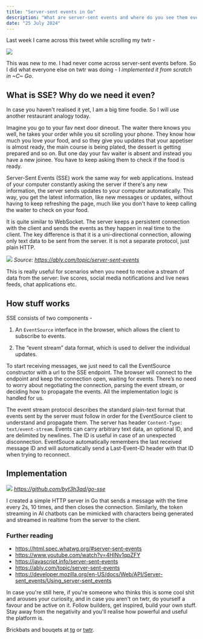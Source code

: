 ```yaml
---
title: "Server-sent events in Go"
description: "What are server-sent events and where do you see them everyday?"
date: "25 July 2024"
---
```


Last week I came across this tweet while scrolling my twtr -

<a href="https://x.com/not_salgaonkar/status/1812753305174462641" target="_blank">![](https://i.imgur.com/SqluSKp.png)</a>

This was new to me. I had never come across server-sent events before. So I did what everyone else on twtr was doing - I _implemented it from scratch in ~C~ Go_.

## What is SSE? Why do we need it even?

In case you haven't realised it yet, I am a big time foodie. So I will use another restaurant analogy today. 

Imagine you go to your fav next door dineout. The waiter there knows you well, he takes your order while you sit scrolling your phone. They know how much you love your food, and so they give you updates that your appetiser is almost ready, the main course is being plated, the dessert is getting prepared and so on. But one day your fav waiter is absent and instead you have a new joinee. You have to keep asking them to check if the food is ready.  

Server-Sent Events (SSE) work the same way for web applications. Instead of your computer constantly asking the server if there's any new information, the server sends updates to your computer automatically. This way, you get the latest information, like new messages or updates, without having to keep refreshing the page, much like you don't have to keep calling the waiter to check on your food.

It is quite similar to WebSocket. The server keeps a persistent connection with the client and sends the events as they happen in real time to the client. The key difference is that it is a uni-directional connection, allowing only text data to be sent from the server. It is not a separate protocol, just plain HTTP.

![](https://i.imgur.com/YAZHPkf.png)
*Source: https://ably.com/topic/server-sent-events*

This is really useful for scenarios when you need to receive a stream of data from the server: live scores, social media notifications and live news feeds, chat applications etc.

## How stuff works

SSE consists of two components -

1. An `EventSource` interface in the browser, which allows the client to subscribe to events.

2. The “event stream” data format, which is used to deliver the individual updates.

To start receiving messages, we just need to call the EventSource constructor with a url to the SSE endpoint. The browser will connect to the endpoint and keep the connection open, waiting for events. There’s no need to worry about negotiating the connection, parsing the event stream, or deciding how to propagate the events. All the implementation logic is handled for us.

The event stream protocol describes the standard plain-text format that events sent by the server must follow in order for the EventSource client to understand and propagate them. The server has header `Content-Type: text/event-stream`. Events can carry arbitrary text data, an optional ID, and are delimited by newlines. The ID is useful in case of an unexpected disconnection. EventSouce automatically remembers the last received message ID and will automatically send a Last-Event-ID header with that ID when trying to reconnect.

## Implementation

![](https://i.imgur.com/leOSDCL.png)
*https://github.com/byt3h3ad/go-sse*

I created a simple HTTP server in Go that sends a message with the time every 2s, 10 times, and then closes the connection. Similarly, the token streaming in AI chatbots can be mimicked with characters being generated and streamed in realtime from the server to the client.

### Further reading

- https://html.spec.whatwg.org/#server-sent-events
- https://www.youtube.com/watch?v=4HlNv1qpZFY
- https://javascript.info/server-sent-events
- https://ably.com/topic/server-sent-events
- https://developer.mozilla.org/en-US/docs/Web/API/Server-sent_events/Using_server-sent_events

In case you're still here, if you're someone who thinks this is some cool shit and arouses your curiosity, and in case you aren't on twtr, do yourself a favour and be active on it. Follow builders, get inspired, build your own stuff. Stay away from the negativity and you'll realise how powerful and useful the platform is.

Brickbats and bouqets at [tg](https://t.me/byt3h3ad) or [twtr](https://home.byt3h3ad.workers.dev/twitter).

